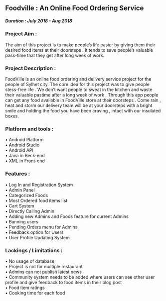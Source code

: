 ## Foodville : An Online Food Ordering Service
##### Duration : July 2018 - Aug 2018
### Project Aim :
The aim of this project is to make people’s life easier by giving them their desired food items at their doorsteps . It tends to save people’s valuable pass-time that they get after long week of work.

### Project Description :
FoodVille is an online food ordering and delivery service project for the people of Sylhet city. The core idea for this project was to give people stess-free life . We don’t want people to sweat in the kitchen and waste their valuable pastime after a long week of work . Through this app people can get any food available in FoodVille store at their doorsteps . Come rain , heat and storm our delivery team will be at your doorsteps with a bright smile and holding the food you have been craving , intact with our insulated boxes.

### Platform and tools :               
• Android Platform                  
• Android Studio               
• Android API             
• Java in Beck-end            
• XML in Front-end                

### Features :           
• Log In and Registration System              
• Admin Panel             
• Categorized Foods                                               
• Most Ordered food items list          
• Cart System               
• Directly Calling Admin                
• Adding new Admins and Foods feature for current Admins                  
• Banning users                        
• Pending Orders menu for Admins               
• Feedback option for Users                  
• User Profile Updating System                         
                
### Lackings / Limitations :                
• No usage of database                  
• Project is not for multiple restaurant               
• Admins can not publish latest news                                                             
• Community system needs to be added where users can see other user profile and give feedback to food items in their blog post            
• Food item ratings               
• Cooking time for each food                      
